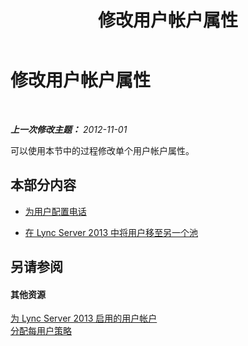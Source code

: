 ﻿---
title: 修改用户帐户属性
TOCTitle: 修改用户帐户属性
ms:assetid: 0716c2ae-ffa7-4877-9d70-fe72be63ad9a
ms:mtpsurl: https://technet.microsoft.com/zh-cn/library/JJ687961(v=OCS.15)
ms:contentKeyID: 49888290
ms.date: 05/19/2016
mtps_version: v=OCS.15
ms.translationtype: HT
---

# 修改用户帐户属性

 

_**上一次修改主题：** 2012-11-01_

可以使用本节中的过程修改单个用户帐户属性。

## 本部分内容

  - [为用户配置电话](lync-server-2013-configure-telephony-for-a-user.md)

  - [在 Lync Server 2013 中将用户移至另一个池](lync-server-2013-move-users-to-another-pool.md)

## 另请参阅

#### 其他资源

[为 Lync Server 2013 启用的用户帐户](lync-server-2013-user-accounts-enabled-for-lync-server.md)  
[分配每用户策略](lync-server-2013-assigning-per-user-policies.md)

